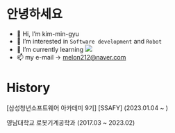 # 안녕하세요
- 👋 Hi, I’m kim-min-gyu
- 👀 I’m interested in `Software development` and `Robot`
- 🌱 I’m currently learning    <img src="https://img.shields.io/badge/Python-3776AB?style=for-the-badge&logo=Python&logoColor=white">
- 📫 my e-mail  -> melon212@naver.com
# History
[삼성청년소프트웨어 아카데미 9기] [SSAFY] (2023.01.04 ~ )

영남대학교 로봇기계공학과 (2017.03 ~ 2023.02)
